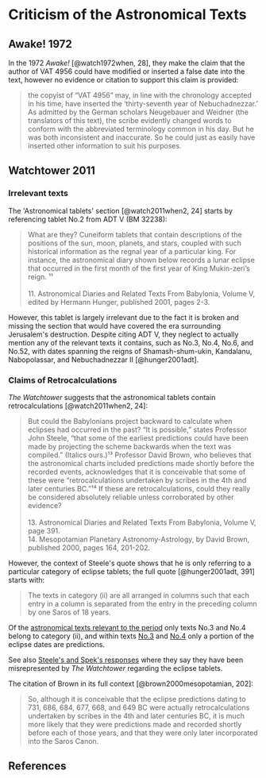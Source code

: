 # Criticism of the Astronomical Texts

## Awake! 1972

In the 1972 _Awake!_ [@watch1972when, 28], they make the claim that the author of VAT 4956 could have modified or
inserted a false date into the text, however no evidence or citation to support this claim is provided:

> the copyist of “VAT 4956” may, in line with the chronology accepted in his time, have inserted the ‘thirty-seventh
> year of Nebuchadnezzar.’ As admitted by the German scholars Neugebauer and Weidner (the translators of this text), the
> scribe evidently changed words to conform with the abbreviated terminology common in his day. But he was both
> inconsistent and inaccurate. So he could just as easily have inserted other information to suit his purposes.

## Watchtower 2011

### Irrelevant texts

The 'Astronomical tablets' section [@watch2011when2, 24] starts by referencing tablet No.2 from ADT V (BM 32238):

> What are they? Cuneiform tablets that contain descriptions of the positions of the sun, moon, planets, and stars,
> coupled with such historical information as the regnal year of a particular king. For instance, the astronomical diary
> shown below records a lunar eclipse that occurred in the first month of the first year of King Mukin-zeri’s reign.
> ¹¹<br><br>11. Astronomical Diaries and Related Texts From Babylonia, Volume V, edited by Hermann Hunger, published
> 2001, pages 2-3.

However, this tablet is largely irrelevant due to the fact it is broken and missing the section that would have covered
the era surrounding Jerusalem's destruction. Despite citing ADT V, they neglect to actually mention any of the relevant
texts it contains, such as No.3, No.4, No.6, and No.52, with dates spanning the reigns of Shamash-shum-ukin, Kandalanu,
Nabopolassar, and Nebuchadnezzar II [@hunger2001adt].

### Claims of Retrocalculations

_The Watchtower_ suggests that the astronomical tablets contain retrocalculations [@watch2011when2, 24]:

> But could the Babylonians project backward to calculate when eclipses had occurred in the past? “It is possible,”
> states Professor John Steele, “that some of the earliest predictions could have been made by projecting the scheme
> backwards when the text was compiled.” (Italics ours.)¹³ Professor David Brown, who believes that the astronomical
> charts included predictions made shortly before the recorded events, acknowledges that it is conceivable that some of
> these were “retrocalculations undertaken by scribes in the 4th and later centuries BC.”¹⁴ If these are
> retrocalculations, could they really be considered absolutely reliable unless corroborated by other
> evidence?<br><br>13. Astronomical Diaries and Related Texts From Babylonia, Volume V, page 391.<br>14. Mesopotamian
> Planetary Astronomy-Astrology, by David Brown, published 2000, pages 164, 201-202.

However, the context of Steele's quote shows that he is only referring to a particular category of eclipse tablets; the
full quote [@hunger2001adt, 391] starts with:

> The texts in category (ii) are all arranged in columns such that each entry in a column is separated from the entry in
> the preceding column by one Saros of 18 years.

Of the [astronomical texts relevant to the period](../../standard/astro.md) only texts No.3 and No.4 belong to category
(ii), and within texts [No.3](https://github.com/jacob-pro/astro-tablets/blob/master/documents/bm35115_35789_45640.md)
and [No.4](https://github.com/jacob-pro/astro-tablets/blob/master/documents/bm32234.md) only a portion of the eclipse
dates are predictions.

See also [Steele's and Spek's responses](../../appendix/responses.md#j-m-steele) where they say they have been
misrepresented by _The Watchtower_ regarding the eclipse tablets.

The citation of Brown in its full context [@brown2000mesopotamian, 202]:

> So, although it is conceivable that the eclipse predictions dating to 731, 686, 684, 677, 668, and 649 BC were
> actually retrocalculations undertaken by scribes in the 4th and later centuries BC, it is much more likely that they
> were predictions made and recorded shortly before each of those years, and that they were only later incorporated into
> the Saros Canon.

## References
